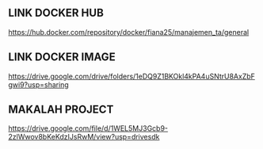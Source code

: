 ## LINK DOCKER HUB
https://hub.docker.com/repository/docker/fiana25/manajemen_ta/general

## LINK DOCKER IMAGE
https://drive.google.com/drive/folders/1eDQ9Z1BKOkl4kPA4uSNtrU8AxZbFgwi9?usp=sharing

## MAKALAH PROJECT
https://drive.google.com/file/d/1WEL5MJ3Gcb9-2zlWwov8bKeKdzIJsRwM/view?usp=drivesdk
